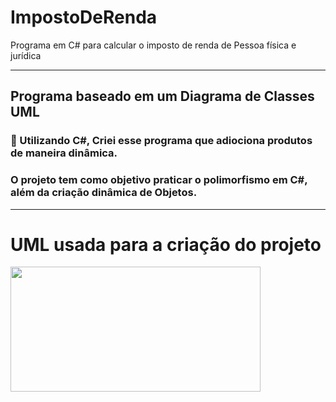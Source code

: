 # ImpostoDeRenda
Programa em C# para calcular o imposto de renda de Pessoa física e jurídica  

<hr>

## Programa baseado em um Diagrama de Classes UML
### 🌱 Utilizando C#, Criei esse programa que adiociona produtos de maneira dinâmica.
### O projeto tem como objetivo praticar o polimorfismo em C#, além da criação dinâmica de Objetos.

<hr>

# UML usada para a criação do projeto
<img src="UmlProdutos.png" width="400" height="200">    
